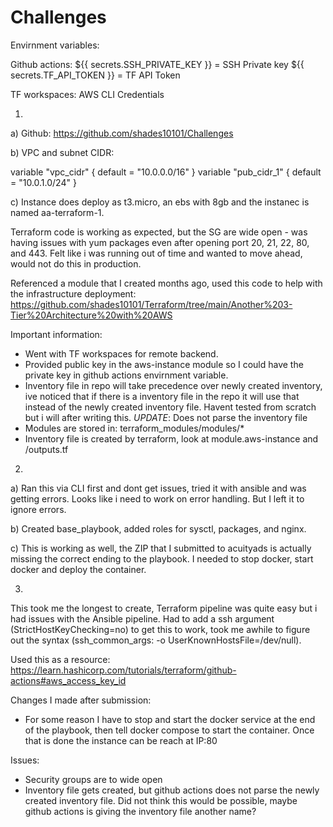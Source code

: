 # Challenges

Envirnment variables:

Github actions:
${{ secrets.SSH_PRIVATE_KEY }} = SSH Private key
${{ secrets.TF_API_TOKEN }} = TF API Token

TF workspaces:
AWS CLI Credentials 

1)
a) Github: https://github.com/shades10101/Challenges

b) VPC and subnet CIDR:

variable "vpc_cidr" {
  default = "10.0.0.0/16"
}
variable "pub_cidr_1" {
  default = "10.0.1.0/24"
}

c) 
Instance does deploy as t3.micro, an ebs with 8gb and the instanec is named aa-terraform-1.

Terraform code is working as expected, but the SG are wide open - was having issues with yum packages even after opening port 20, 21, 22, 80, and 443. Felt like i was running out of time and wanted to move ahead, would not do this in production. 

Referenced a module that I created months ago, used this code to help with the infrastructure deployment: 
https://github.com/shades10101/Terraform/tree/main/Another%203-Tier%20Architecture%20with%20AWS

Important information:
- Went with TF workspaces for remote backend.
- Provided public key in the aws-instance module so I could have the private key in github actions envirnment variable.
- Inventory file in repo will take precedence over newly created inventory, ive noticed that if there is a inventory file in the repo it will use that instead of the newly created inventory file. Havent tested from scratch but i will after writing this. *UPDATE*: Does not parse the inventory file
- Modules are stored in: terraform_modules/modules/*
- Inventory file is created by terraform, look at module.aws-instance and /outputs.tf

2)
a) Ran this via CLI first and dont get issues, tried it with ansible and was getting errors. Looks like i need to work on error handling. But I left it to ignore errors.

b) Created base_playbook, added roles for sysctl, packages, and nginx.

c) This is working as well, the ZIP that I submitted to acuityads is actually missing the correct ending to the playbook. I needed to stop docker, start docker and deploy the container. 


3)
This took me the longest to create, Terraform pipeline was quite easy but i had issues with the Ansible pipeline. Had to add a ssh argument (StrictHostKeyChecking=no) to get this to work, took me awhile to figure out the syntax (ssh_common_args: -o UserKnownHostsFile=/dev/null).

 Used this as a resource: https://learn.hashicorp.com/tutorials/terraform/github-actions#aws_access_key_id

Changes I made after submission:

- For some reason I have to stop and start the docker service at the end of the playbook, then tell docker compose to start the container. Once that is done the instance can be reach at IP:80

Issues:
- Security groups are to wide open
- Inventory file gets created, but github actions does not parse the newly created inventory file. Did not think this would be possible, maybe github actions is giving the inventory file another name?